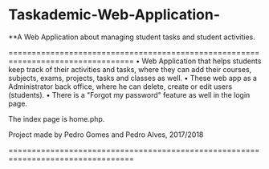 # Taskademic-Web-Application-
**A Web Application about managing student tasks and student activities.

================================================================================= 
  	•	Web Application that helps students keep track of their activities and tasks, where they can add their courses, subjects, exams, projects, tasks and classes as well.
  	•	These web app as a Administrator back office, where he can delete, create or edit users (students).
  	•	There is a "Forgot my password" feature as well in the login page.

The index page is home.php.


Project made by Pedro Gomes and Pedro Alves, 2017/2018

=================================================================================
